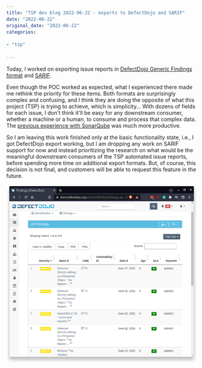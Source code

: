 ```yaml
---
title: "TSP dev blog 2022-06-22 - exports to DefectDojo and SARIF"
date: "2022-06-22"
original_date: "2022-06-22"
categories:

- "tsp"

---
```


Today, I worked on exporting issue reports in 
[DefectDojo Generic Findings format](https://defectdojo.github.io/django-DefectDojo/integrations/parsers/#generic-findings-import)
and [SARIF](https://sarifweb.azurewebsites.net/).

Even though the POC worked as expected, what I experienced there made me rethink
the priority for these items. Both formats are surprisingly complex and
confusing, and I think they are doing the opposite of what this project (TSP) is
trying to achieve, which is simplicity... With dozens of fields for each issue,
I don't think it'll be easy for any downstream consumer, whether a machine or a
human, to consume and process that complex data. The [previous experience with
SonarQube](../2022-06-09-tsp-002) was much more productive.

So I am leaving this work finished only at the basic functionality state, i.e.,
I got DefectDojo export working, but I am dropping any work on SARIF support for
now and instead prioritizing the research on what would be the meaningful
downstream consumers of the TSP automated issue reports, before spending more
time on additional export formats. But, of course, this decision is not final,
and customers will be able to request this feature in the future.

[![screenshot](images/tsp05.png)](images/tsp05.png)
